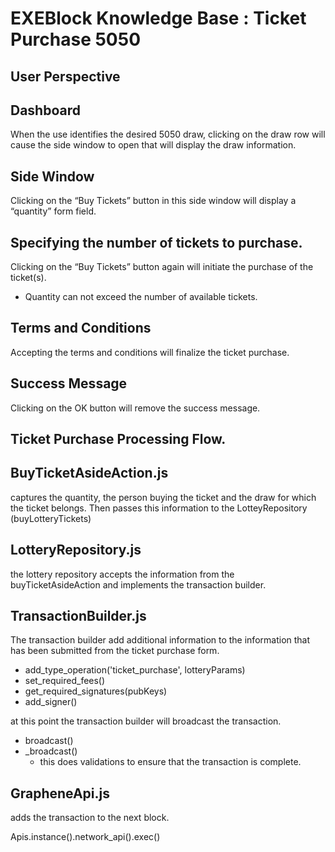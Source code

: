 # EXEBlock Knowledge Base : Ticket Purchase 5050

## User Perspective <a id="TicketPurchase5050-UserPerspective"></a>

## Dashboard <a id="TicketPurchase5050-Dashboard"></a>

When the use identifies the desired 5050 draw, clicking on the draw row will cause the side window to open that will display the draw information.

## Side Window <a id="TicketPurchase5050-SideWindow"></a>

Clicking on the “Buy Tickets” button in this side window will display a “quantity” form field.

## Specifying the number of tickets to purchase. <a id="TicketPurchase5050-Specifyingthenumberofticketstopurchase."></a>

Clicking on the “Buy Tickets” button again will initiate the purchase of the ticket\(s\).

* Quantity can not exceed the number of available tickets.

## Terms and Conditions <a id="TicketPurchase5050-TermsandConditions"></a>

Accepting the terms and conditions will finalize the ticket purchase.

## Success Message <a id="TicketPurchase5050-SuccessMessage"></a>

Clicking on the OK button will remove the success message.

## Ticket Purchase Processing Flow. <a id="TicketPurchase5050-TicketPurchaseProcessingFlow."></a>

## BuyTicketAsideAction.js <a id="TicketPurchase5050-BuyTicketAsideAction.js"></a>

captures the quantity, the person buying the ticket and the draw for which the ticket belongs. Then passes this information to the LotteyRepository \(buyLotteryTickets\)

## LotteryRepository.js <a id="TicketPurchase5050-LotteryRepository.js"></a>

the lottery repository accepts the information from the buyTicketAsideAction and implements the transaction builder.

## TransactionBuilder.js <a id="TicketPurchase5050-TransactionBuilder.js"></a>

The transaction builder add additional information to the information that has been submitted from the ticket purchase form.

* add\_type\_operation\('ticket\_purchase', lotteryParams\)
* set\_required\_fees\(\)
* get\_required\_signatures\(pubKeys\)
* add\_signer\(\)

at this point the transaction builder will broadcast the transaction.

* broadcast\(\)
* \_broadcast\(\)
  * this does validations to ensure that the transaction is complete.

## GrapheneApi.js <a id="TicketPurchase5050-GrapheneApi.js"></a>

adds the transaction to the next block.

Apis.instance\(\).network\_api\(\).exec\(\)

